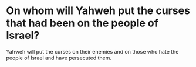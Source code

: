 # On whom will Yahweh put the curses that had been on the people of Israel?

Yahweh will put the curses on their enemies and on those who hate the people of Israel and have persecuted them.
